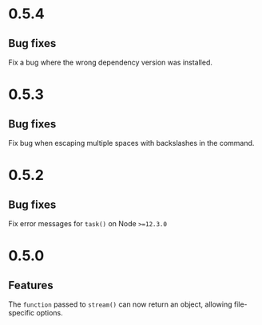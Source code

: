# 0.5.4

## Bug fixes

Fix a bug where the wrong dependency version was installed.

# 0.5.3

## Bug fixes

Fix bug when escaping multiple spaces with backslashes in the command.

# 0.5.2

## Bug fixes

Fix error messages for `task()` on Node `>=12.3.0`

# 0.5.0

## Features

The `function` passed to `stream()` can now return an object, allowing
file-specific options.

